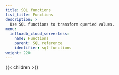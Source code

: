 ```yaml
---
title: SQL functions
list_title: Functions
description: >
  Use SQL functions to transform queried values.
menu:
  influxdb_cloud_serverless:
    name: Functions
    parent: SQL reference
    identifier: sql-functions
weight: 220
---
```


{{< children >}}